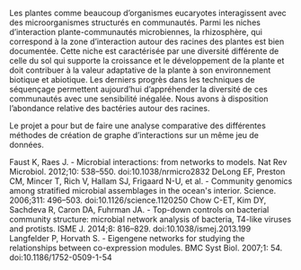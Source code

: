 Les plantes comme beaucoup d’organismes eucaryotes interagissent avec des microorganismes structurés en communautés. Parmi les niches d’interaction plante-communautés microbiennes, la rhizosphère, qui correspond à la zone d’interaction autour des racines des plantes est bien documentée. Cette niche est caractérisée par une diversité différente de celle du sol qui supporte la croissance et le développement de la plante et doit contribuer à la valeur adaptative de la plante à son environnement biotique et abiotique. Les derniers progrès dans les techniques de séquençage permettent aujourd’hui d’appréhender la diversité de ces communautés avec une sensibilité inégalée. Nous avons à disposition l’abondance relative des bactéries autour des racines. 

Le projet a pour but de faire une analyse comparative des différentes méthodes de création de graphe d’interactions sur un même jeu de données.
 
Faust K, Raes J. - Microbial interactions: from networks to models. Nat Rev Microbiol. 2012;10: 538–550. doi:10.1038/nrmicro2832
DeLong EF, Preston CM, Mincer T, Rich V, Hallam SJ, Frigaard N-U, et al. - Community genomics among stratified microbial assemblages in the ocean's interior. Science. 2006;311: 496–503. doi:10.1126/science.1120250
Chow C-ET, Kim DY, Sachdeva R, Caron DA, Fuhrman JA. - Top-down controls on bacterial community structure: microbial network analysis of bacteria, T4-like viruses and protists. ISME J. 2014;8: 816–829. doi:10.1038/ismej.2013.199
Langfelder P, Horvath S. - Eigengene networks for studying the relationships between co-expression modules. BMC Syst Biol. 2007;1: 54. doi:10.1186/1752-0509-1-54
